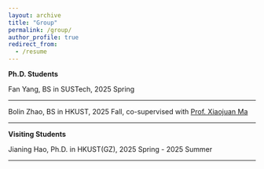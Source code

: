 ```yaml
---
layout: archive
title: "Group"
permalink: /group/
author_profile: true
redirect_from:
  - /resume
---
```


<div class="Teaching">

 <b> Ph.D. Students </b>

  <div class="text">
    <div class="title"> Fan Yang, BS in SUSTech, 2025 Spring   </div> 
   
   <hr>

   <div class="text">
    <div class="title"> Bolin Zhao, BS in HKUST, 2025 Fall, co-supervised with <a href="https://seng.hkust.edu.hk/about/people/faculty/xiaojuan-ma">Prof. Xiaojuan Ma</a></div> 
   
   <hr>
 
 <b> Visiting Students </b>

  <div class="text">
    <div class="title">Jianing Hao, Ph.D. in HKUST(GZ), 2025 Spring - 2025 Summer </div>
   <hr>
 
</div>
